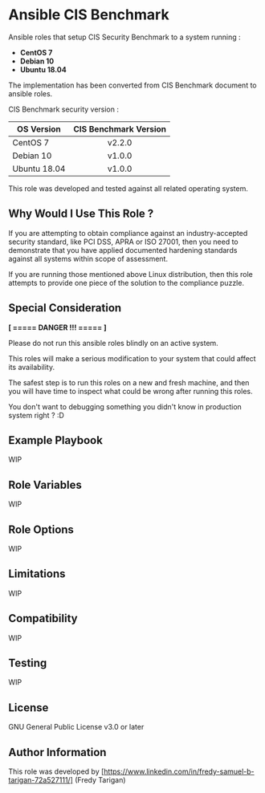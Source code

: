 Ansible CIS Benchmark
=====================

Ansible roles that setup CIS Security Benchmark to a system running :

* **CentOS 7**
* **Debian 10**
* **Ubuntu 18.04**

The implementation has been converted from CIS Benchmark document to ansible roles.

CIS Benchmark security version :

| OS Version | CIS Benchmark Version |
| ---------- | :---: |
| CentOS 7 | v2.2.0 |
| Debian 10 | v1.0.0 |
| Ubuntu 18.04 | v1.0.0 |

This role was developed and tested against all related operating system.

## Why Would I Use This Role ?

If you are attempting to obtain compliance against an industry-accepted security standard, like PCI DSS, APRA or ISO 27001, then you need to demonstrate that you have applied documented hardening standards against all systems within scope of assessment.

If you are running those mentioned above Linux distribution, then this role attempts to provide one piece of the solution to the compliance puzzle.

## Special Consideration

**[ ===== DANGER !!! ===== ]**

Please do not run this ansible roles blindly on an active system.

This roles will make a serious modification to your system that could affect its availability.

The safest step is to run this roles on a new and fresh machine, and then you will have time to inspect what could be wrong after running this roles.

You don't want to debugging something you didn't know in production system right ? :D

## Example Playbook

WIP

## Role Variables

WIP

## Role Options

WIP

## Limitations

WIP

## Compatibility

WIP

## Testing

WIP

## License

GNU General Public License v3.0 or later

## Author Information

This role was developed by [https://www.linkedin.com/in/fredy-samuel-b-tarigan-72a527111/] (Fredy Tarigan)